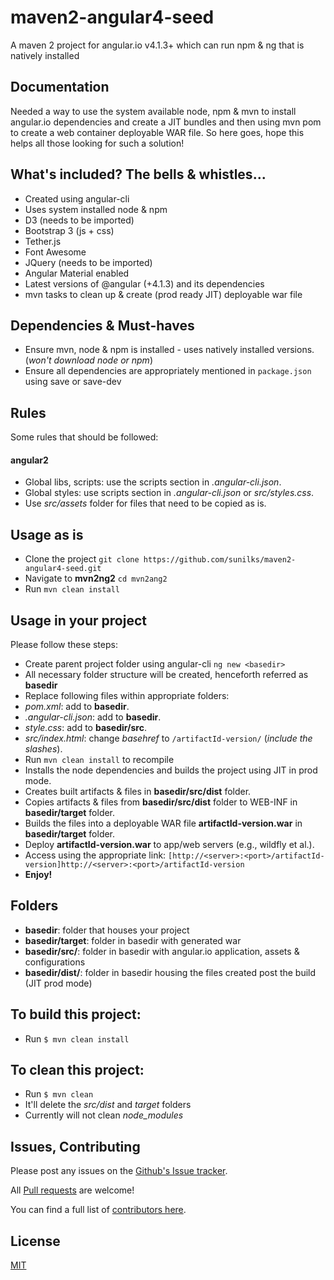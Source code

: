 # maven2-angular4-seed
A maven 2 project for angular.io v4.1.3+ which can run npm &amp; ng that is natively installed

## Documentation
Needed a way to use the system available node, npm & mvn to install angular.io dependencies and create a JIT bundles and then using mvn pom to create a web container deployable WAR file. So here goes, hope this helps all those looking for such a solution!

## What's included? The bells & whistles...
- Created using angular-cli
- Uses system installed node & npm
- D3 (needs to be imported)
- Bootstrap 3 (js + css)
- Tether.js
- Font Awesome
- JQuery (needs to be imported)
- Angular Material enabled
- Latest versions of @angular (+4.1.3) and its dependencies
- mvn tasks to clean up & create (prod ready JIT) deployable war file

## Dependencies & Must-haves
* Ensure mvn, node & npm is installed - uses natively installed versions. (*won't download node or npm*)
* Ensure all dependencies are appropriately mentioned in `package.json` using save or save-dev

## Rules
Some rules that should be followed:
#### angular2
- Global libs, scripts: use the scripts section in *.angular-cli.json*.
- Global styles:  use scripts section in *.angular-cli.json* or *src/styles.css*.
- Use *src/assets* folder for files that need to be copied as is.

## Usage as is
* Clone the project `git clone https://github.com/sunilks/maven2-angular4-seed.git`
* Navigate to **mvn2ng2** `cd mvn2ang2` 
* Run `mvn clean install`

## Usage in your project
Please follow these steps:
* Create parent project folder using angular-cli `ng new <basedir>`
* All necessary folder structure will be created, henceforth referred as **basedir**
* Replace following files within appropriate folders:
* *pom.xml*: add to **basedir**.
* *.angular-cli.json*: add to **basedir**.
* *style.css*: add to **basedir/src**. 
* *src/index.html*: change *basehref* to `/artifactId-version/` (*include the slashes*).
* Run `mvn clean install` to recompile 
* Installs the node dependencies and builds the project using JIT in prod mode.
* Creates built artifacts & files in **basedir/src/dist** folder.
* Copies artifacts & files from **basedir/src/dist** folder to WEB-INF in **basedir/target** folder.
* Builds the files into a deployable WAR file **artifactId-version.war** in **basedir/target** folder.
* Deploy **artifactId-version.war** to app/web servers (e.g., wildfly et al.).
* Access using the appropriate link: `[http://<server>:<port>/artifactId-version]http://<server>:<port>/artifactId-version`
* **Enjoy!**

## Folders
* **basedir**: folder that houses your project
* **basedir/target**: folder in basedir with generated war
* **basedir/src/**: folder in basedir with angular.io application, assets & configurations
* **basedir/dist/**: folder in basedir housing the files created post the build (JIT prod mode)

## To build this project:
* Run `$ mvn clean install`

## To clean this project:
* Run `$ mvn clean`
* It'll delete the *src/dist* and *target* folders
* Currently will not clean *node_modules*

## Issues, Contributing

Please post any issues on the [Github's Issue tracker](https://github.com/sunilks/maven2-angular4-seed/issues).

All [Pull requests](https://github.com/sunilks/maven2-angular4-seed/pulls) are welcome! 

You can find a full list of [contributors here](https://github.com/sunilks/maven2-angular4-seed/graphs/contributors).

## License

[MIT](LICENSE)
